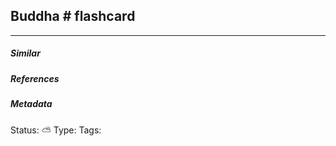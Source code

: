 ## Buddha # flashcard

---

##### Similar

##### References

##### Metadata

Status: ⛅️
Type:
Tags:
